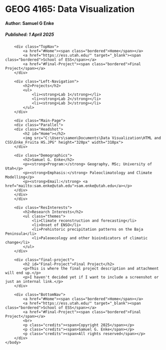 <!DOCTYPE html>
<html>
    <head>
        <link link rel="stylesheet" type="text/css" href="C:\Users\samen\Documents\Data Visualization\HTML and CSS\stylesheet.css">
        <title>GEOG 4165</title>
    </head>
    <body>
        <div class="Header">
            <h1>GEOG 4165: Data Visualization</h1>
            <h4>Author: Samuel G Enke</h4>
            <h5>Published: 1 April 2025</h5>
        </div>

        <div class="TopNav">
            <a href="#Home"><span class="bordered">Home</span></a>
            <a href="https://ess.utah.edu/" target="_blank"><span class="bordered">School of ESS</span></a>
            <a href="#Final-Project"><span class="bordered">Final Project</span></a>
        </div>

        <div class="Left-Navigation">
            <h2>Projects</h2>
            <ul>
                <li><strong>Lab 1</strong></li>
                <li><strong>Lab 2</strong></li>
                <li><strong>Lab 3</strong></li>
            </ul>
        </div>
        
        <div class="Main-Page">
        <div class="Parallel">
        <div class="Headshot">
            <h2 id="Home"></h2>
            <img src="C:\Users\samen\Documents\Data Visualization\HTML and CSS\Enke_Fruita HS.JPG" height="320px" width="310px">
        </div>
        
        <div class="Demographics">
            <h2>Samuel G. Enke</h2>
            <p><strong>Program:</strong> Geography, MSc; University of Utah</p>
            <p><strong>Emphasis:</strong> Paleoclimatology and Climate Modelling</p>
            <p><strong>Email:</strong> <a href="mailto:sam.enke@utah.edu">sam.enke@utah.edu</a></p>
        </div>
        </div>
        </div>

        <div class="ResInterests">
            <h2>Research Interests</h2>
            <ul class="themes">
                <li>Climate reconstruction and forecasting</li>
                <li>Onset of ENSO</li>
                <li>Prehistoric precipitation patterns on the Baja Peninsula</li>
                <li>Paleoecology and other bioindicators of climatic change</li>
            </ul>
        </div>

        <div class="final-project">
            <h2 id="Final-Project">Final Project</h2>
            <p>This is where the final project description and attachment will end up.</p>
            <p>I haven't decided yet if I want to include a screenshot or just an internal link.</p>
        </div>

        <div class="BottomNav">
            <a href="#Home"><span class="bordered">Home</span></a>
            <a href="https://ess.utah.edu/" target="_blank"><span class="bordered">School of ESS</span></a>
            <a href="#Final-Project"><span class="bordered">Final Project</span></a>
            <br>
            <p class="credits"><span>Copyright 2025</span></p>
            <p class="credits"><span>Samuel G. Enke</span></p>
            <p class="credits"><span>All rights reserved</span></p>
        </div>
    </body>
</html>
